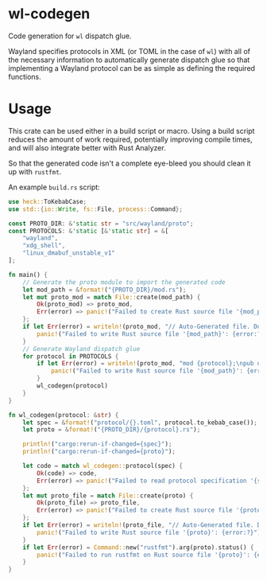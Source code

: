 # wl-codegen
Code generation for `wl` dispatch glue.

Wayland specifies protocols in XML (or TOML in the case of `wl`) with all of the necessary information to
automatically generate dispatch glue so that implementing a Wayland protocol can be as simple as defining 
the required functions.

# Usage
This crate can be used either in a build script or macro. Using a build script reduces the amount of work
required, potentially improving compile times, and will also integrate better with Rust Analyzer.

So that the generated code isn't a complete eye-bleed you should clean it up with `rustfmt`.

An example `build.rs` script:
```rust
use heck::ToKebabCase;
use std::{io::Write, fs::File, process::Command};

const PROTO_DIR: &'static str = "src/wayland/proto";
const PROTOCOLS: &'static [&'static str] = &[
    "wayland",
    "xdg_shell",
    "linux_dmabuf_unstable_v1"
];

fn main() {
    // Generate the proto module to import the generated code
    let mod_path = &format!("{PROTO_DIR}/mod.rs");
    let mut proto_mod = match File::create(mod_path) {
        Ok(proto_mod) => proto_mod,
        Err(error) => panic!("Failed to create Rust source file '{mod_path}': {error:?}")
    };
    if let Err(error) = writeln!(proto_mod, "// Auto-Generated file. Do not edit.") {
        panic!("Failed to write Rust source file '{mod_path}': {error:?}")
    }
    // Generate Wayland dispatch glue
    for protocol in PROTOCOLS {
        if let Err(error) = writeln!(proto_mod, "mod {protocol};\npub use {protocol}::*;") {
            panic!("Failed to write Rust source file '{mod_path}': {error:?}")
        }
        wl_codegen(protocol)
    }
}

fn wl_codegen(protocol: &str) {
    let spec = &format!("protocol/{}.toml", protocol.to_kebab_case());
    let proto = &format!("{PROTO_DIR}/{protocol}.rs");

    println!("cargo:rerun-if-changed={spec}");
    println!("cargo:rerun-if-changed={proto}");

    let code = match wl_codegen::protocol(spec) {
        Ok(code) => code,
        Err(error) => panic!("Failed to read protocol specification '{spec}': {error:?}")
    };
    let mut proto_file = match File::create(proto) {
        Ok(proto_file) => proto_file,
        Err(error) => panic!("Failed to create Rust source file '{proto}': {error:?}")
    };
    if let Err(error) = writeln!(proto_file, "// Auto-Generated file. Do not edit.\n#![allow(dead_code)]\n\n{}", code) {
        panic!("Failed to write Rust source file '{proto}': {error:?}")
    }
    if let Err(error) = Command::new("rustfmt").arg(proto).status() {
        panic!("Failed to run rustfmt on Rust source file '{proto}': {error:?}")
    }
}
```